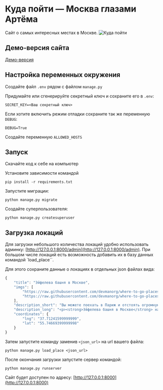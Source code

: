 # Куда пойти — Москва глазами Артёма

Сайт о самых интересных местах в Москве.
![Куда пойти](https://github.com/user-attachments/assets/da7e1f48-8fb4-466b-9b60-c3954ea97a86)


## Демо-версия сайта

[Демо-версия](https://gulfia83.pythonanywhere.com/)

## Настройка переменных окружения
Создайте файл `.env` рядом с файлом `manage.py`

Придумайте или сгенерируйте секретный ключ и сохраните его в `.env`:
```
SECRET_KEY=<Ваш секретный ключ>
```
Если хотите включить режим отладки сохраните так же переменную `DEBUG`:
```
DEBUG=True
```
Создайте переменную `ALLOWED_HOSTS`

## Запуск

Скачайте код к себе на компьютер

Установите зависимости командой
```
pip install -r requirements.txt
```
Запустите миграции:
```
python manage.py migrate
```
Создайте суперпользователя:
```
python manage.py createsuperuser
```

## Загрузка локаций

Для загрузки небольшого количества локаций удобно использовать админку: [http://127.0.0.1:8000/admin](http://127.0.0.1:8000/admin).
При большом числе локаций есть возможность добавить их в базу данных командой `load_place``.

Для этого сохраните данные о локациях в отдельных json файлах вида:

```js
{
    "title": "Эйфелева башня в Москве",
    "imgs": [
        "https://raw.githubusercontent.com/devmanorg/where-to-go-places/master/media/8868d171420b5221f8f50af5e95a7b12.jpeg",
        "https://raw.githubusercontent.com/devmanorg/where-to-go-places/master/media/46cb25cf1719bf546c8bbcf1b51ba4f4.jpeg"
    ],
    "description_short": "Вы можете поехать в Париж и отстоять огромную очередь, чтобы посетить главную его достопримечательность — великолепную Эйфелеву башню.А можете просто сесть в метро и, не выезжая за пределы МКАД, прикоснуться к точной её копии.",
    "description_long": "<p><strong>Эйфелева башня в Москве</strong> находится недалеко от станции метро «Авиамоторная» на территории одного из производственных предприятий — завода «Москабельмет». Соорудили точную копию мировой архитектурной знаменитости сами рабочие этого завода. Высота заводской башни — 15 метров (для справки — высота оригинальной, парижской Эйфелевой башни составляет 324 метра)."
    "coordinates": {
        "lng": "37.71241599999999",
        "lat": "55.74669399999998"
    }
}
```
Затем запустите команду заменив `<json_url>` на url вашего файла:
```
python manage.py load_place <json_url>
```
После окончания загрузки запустите сервер командой:
```
python manage.py runserver
```
Сайт будет доступен по адресу: [http://127.0.0.1:8000](http://127.0.0.1:8000)

